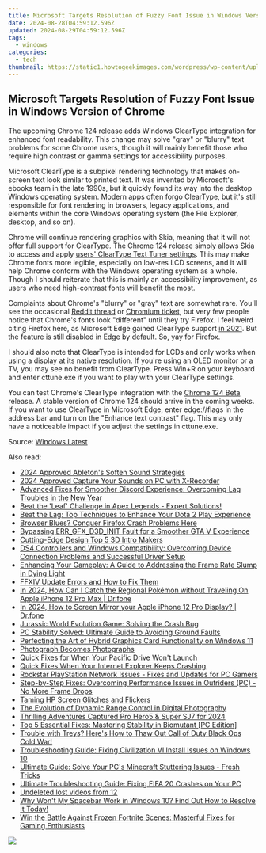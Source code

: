 ```yaml
---
title: Microsoft Targets Resolution of Fuzzy Font Issue in Windows Version of Chrome
date: 2024-08-28T04:59:12.596Z
updated: 2024-08-29T04:59:12.596Z
tags:
  - windows
categories:
  - tech
thumbnail: https://static1.howtogeekimages.com/wordpress/wp-content/uploads/2023/07/google-chrome-3-2.jpg
---
```


## Microsoft Targets Resolution of Fuzzy Font Issue in Windows Version of Chrome

The upcoming Chrome 124 release adds Windows ClearType integration for enhanced font readability. This change may solve "gray" or "blurry" text problems for some Chrome users, though it will mainly benefit those who require high contrast or gamma settings for accessibility purposes.

 Microsoft ClearType is a subpixel rendering technology that makes on-screen text look similar to printed text. It was invented by Microsoft's ebooks team in the late 1990s, but it quickly found its way into the desktop Windows operating system. Modern apps often forgo ClearType, but it's still responsible for font rendering in browsers, legacy applications, and elements within the core Windows operating system (the File Explorer, desktop, and so on).

 Chrome will continue rendering graphics with Skia, meaning that it will not offer full support for ClearType. The Chrome 124 release simply allows Skia to access and apply [users' ClearType Text Tuner settings](https://www.elevenforum.com/t/use-cleartype-text-tuner-to-improve-text-readability-in-windows-11.8486/). This may make Chrome fonts more legible, especially on low-res LCD screens, and it will help Chrome conform with the Windows operating system as a whole. Though I should reiterate that this is mainly an accessibility improvement, as users who need high-contrast fonts will benefit the most.

 Complaints about Chrome's "blurry" or "gray" text are somewhat rare. You'll see the occasional [Reddit thread](https://www.reddit.com/r/browsers/comments/16ngfp3/chrome%5Fdoesnt%5Flook%5Fright/) or [Chromium ticket](http://issues.chromium.org/issues/40918273), but very few people notice that Chrome's fonts look "different" until they try Firefox. I feel weird citing Firefox here, as Microsoft Edge gained ClearType support [in 2021](https://blogs.windows.com/msedgedev/2021/06/02/improving-font-rendering-in-microsoft-edge/). But the feature is still disabled in Edge by default. So, yay for Firefox.

 I should also note that ClearType is intended for LCDs and only works when using a display at its native resolution. If you're using an OLED monitor or a TV, you may see no benefit from ClearType. Press Win+R on your keyboard and enter cttune.exe if you want to play with your ClearType settings.

 You can test Chrome's ClearType integration with the [Chrome 124 Beta](https://www.google.com/chrome/beta/) release. A stable version of Chrome 124 should arrive in the coming weeks. If you want to use ClearType in Microsoft Edge, enter edge://flags in the address bar and turn on the "Enhance text contrast" flag. This may only have a noticeable impact if you adjust the settings in cttune.exe.

 Source: [Windows Latest](https://www.windowslatest.com/2024/03/25/microsoft-is-improving-chromes-font-rendering-on-windows-11-windows-10/)

<ins class="adsbygoogle"
     style="display:block"
     data-ad-format="autorelaxed"
     data-ad-client="ca-pub-7571918770474297"
     data-ad-slot="1223367746"></ins>



<ins class="adsbygoogle"
     style="display:block"
     data-ad-client="ca-pub-7571918770474297"
     data-ad-slot="8358498916"
     data-ad-format="auto"
     data-full-width-responsive="true"></ins>

<span class="atpl-alsoreadstyle">Also read:</span>
<div><ul>
<li><a href="https://fox-helps.techidaily.com/2024-approved-abletons-soften-sound-strategies/"><u>2024 Approved  Ableton's Soften Sound Strategies</u></a></li>
<li><a href="https://screen-video-capture.techidaily.com/2024-approved-capture-your-sounds-on-pc-with-x-recorder/"><u>2024 Approved  Capture Your Sounds on PC with X-Recorder</u></a></li>
<li><a href="https://win-solutions.techidaily.com/advanced-fixes-for-smoother-discord-experience-overcoming-lag-troubles-in-the-new-year/"><u>Advanced Fixes for Smoother Discord Experience: Overcoming Lag Troubles in the New Year</u></a></li>
<li><a href="https://win-solutions.techidaily.com/1723002891938-beat-the-leaf-challenge-in-apex-legends-expert-solutions/"><u>Beat the 'Leaf' Challenge in Apex Legends - Expert Solutions!</u></a></li>
<li><a href="https://win-solutions.techidaily.com/beat-the-lag-top-techniques-to-enhance-your-dota-2-play-experience/"><u>Beat the Lag: Top Techniques to Enhance Your Dota 2 Play Experience</u></a></li>
<li><a href="https://win-solutions.techidaily.com/browser-blues-conquer-firefox-crash-problems-here/"><u>Browser Blues? Conquer Firefox Crash Problems Here</u></a></li>
<li><a href="https://win-solutions.techidaily.com/bypassing-errgfxd3dinit-fault-for-a-smoother-gta-v-experience/"><u>Bypassing ERR_GFX_D3D_INIT Fault for a Smoother GTA V Experience</u></a></li>
<li><a href="https://youtube-docs.techidaily.com/ng-edge-design-top-5-3d-intro-makers/"><u>Cutting-Edge Design  Top 5 3D Intro Makers</u></a></li>
<li><a href="https://win-solutions.techidaily.com/ds4-controllers-and-windows-compatibility-overcoming-device-connection-problems-and-successful-driver-setup/"><u>DS4 Controllers and Windows Compatibility: Overcoming Device Connection Problems and Successful Driver Setup</u></a></li>
<li><a href="https://win-solutions.techidaily.com/enhancing-your-gameplay-a-guide-to-addressing-the-frame-rate-slump-in-dying-light/"><u>Enhancing Your Gameplay: A Guide to Addressing the Frame Rate Slump in Dying Light</u></a></li>
<li><a href="https://win-solutions.techidaily.com/ffxiv-update-errors-and-how-to-fix-them/"><u>FFXIV Update Errors and How to Fix Them</u></a></li>
<li><a href="https://ios-pokemon-go.techidaily.com/in-2024-how-can-i-catch-the-regional-pokemon-without-traveling-on-apple-iphone-12-pro-max-drfone-by-drfone-virtual-ios/"><u>In 2024, How Can I Catch the Regional Pokémon without Traveling On Apple iPhone 12 Pro Max | Dr.fone</u></a></li>
<li><a href="https://screen-mirror.techidaily.com/in-2024-how-to-screen-mirror-your-apple-iphone-12-pro-display-drfone-by-drfone-ios/"><u>In 2024, How to Screen Mirror your Apple iPhone 12 Pro Display? | Dr.fone</u></a></li>
<li><a href="https://win-solutions.techidaily.com/jurassic-world-evolution-game-solving-the-crash-bug/"><u>Jurassic World Evolution Game: Solving the Crash Bug</u></a></li>
<li><a href="https://win-solutions.techidaily.com/pc-stability-solved-ultimate-guide-to-avoiding-ground-faults/"><u>PC Stability Solved: Ultimate Guide to Avoiding Ground Faults</u></a></li>
<li><a href="https://network-issues.techidaily.com/perfecting-the-art-of-hybrid-graphics-card-functionality-on-windows-11/"><u>Perfecting the Art of Hybrid Graphics Card Functionality on Windows 11</u></a></li>
<li><a href="https://win-solutions.techidaily.com/photograph-becomes-photographs/"><u>Photograph Becomes Photographs</u></a></li>
<li><a href="https://win-solutions.techidaily.com/quick-fixes-for-when-your-pacific-drive-wont-launch/"><u>Quick Fixes for When Your Pacific Drive Won't Launch</u></a></li>
<li><a href="https://win-solutions.techidaily.com/quick-fixes-when-your-internet-explorer-keeps-crashing/"><u>Quick Fixes When Your Internet Explorer Keeps Crashing</u></a></li>
<li><a href="https://win-solutions.techidaily.com/rockstar-playstation-network-issues-fixes-and-updates-for-pc-gamers/"><u>Rockstar PlayStation Network Issues - Fixes and Updates for PC Gamers</u></a></li>
<li><a href="https://win-solutions.techidaily.com/step-by-step-fixes-overcoming-performance-issues-in-outriders-pc-no-more-frame-drops/"><u>Step-by-Step Fixes: Overcoming Performance Issues in Outriders (PC) - No More Frame Drops</u></a></li>
<li><a href="https://graphic-issues.techidaily.com/taming-hp-screen-glitches-and-flickers/"><u>Taming HP Screen Glitches and Flickers</u></a></li>
<li><a href="https://extra-information.techidaily.com/the-evolution-of-dynamic-range-control-in-digital-photography/"><u>The Evolution of Dynamic Range Control in Digital Photography</u></a></li>
<li><a href="https://fox-helps.techidaily.com/thrilling-adventures-captured-pro-hero5-and-super-sj7-for-2024/"><u>Thrilling Adventures Captured  Pro Hero5 & Super SJ7 for 2024</u></a></li>
<li><a href="https://win-solutions.techidaily.com/top-5-essential-fixes-mastering-stability-in-biomutant-pc-edition/"><u>Top 5 Essential Fixes: Mastering Stability in Biomutant [PC Edition]</u></a></li>
<li><a href="https://win-solutions.techidaily.com/trouble-with-treys-heres-how-to-thaw-out-call-of-duty-black-ops-cold-war/"><u>Trouble with Treys? Here's How to Thaw Out Call of Duty Black Ops Cold War!</u></a></li>
<li><a href="https://win-solutions.techidaily.com/troubleshooting-guide-fixing-civilization-vi-install-issues-on-windows-10/"><u>Troubleshooting Guide: Fixing Civilization VI Install Issues on Windows 10</u></a></li>
<li><a href="https://win-solutions.techidaily.com/ultimate-guide-solve-your-pcs-minecraft-stuttering-issues-fresh-tricks/"><u>Ultimate Guide: Solve Your PC's Minecraft Stuttering Issues - Fresh Tricks</u></a></li>
<li><a href="https://win-solutions.techidaily.com/ultimate-troubleshooting-guide-fixing-fifa-20-crashes-on-your-pc/"><u>Ultimate Troubleshooting Guide: Fixing FIFA 20 Crashes on Your PC</u></a></li>
<li><a href="https://techidaily.com/undeleted-lost-videos-from-12-by-fonelab-android-recover-video/"><u>Undeleted lost videos from 12</u></a></li>
<li><a href="https://win-howtos.techidaily.com/why-wont-my-spacebar-work-in-windows-10-find-out-how-to-resolve-it-today/"><u>Why Won't My Spacebar Work in Windows 10? Find Out How to Resolve It Today!</u></a></li>
<li><a href="https://win-solutions.techidaily.com/win-the-battle-against-frozen-fortnite-scenes-masterful-fixes-for-gaming-enthusiasts/"><u>Win the Battle Against Frozen Fortnite Scenes: Masterful Fixes for Gaming Enthusiasts</u></a></li>
</ul></div>

<!-- affiliate ads begin -->
<a href="https://secure.2checkout.com/order/checkout.php?PRODS=4620780&QTY=1&AFFILIATE=108875&CART=1"><img src="https://secure.avangate.com/images/merchant/07dd4d5a72f5740ef0f035f201951476/728__90banner.jpg" border="0"></a>
<!-- affiliate ads end -->